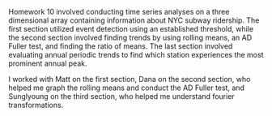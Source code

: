Homework 10 involved conducting time series analyses on a three dimensional array containing information about NYC subway ridership. The first section utilized event detection using an established threshold, while the second section involved finding trends by using rolling means, an AD Fuller test, and finding the ratio of means. The last section involved evaluating annual periodic trends to find which station experiences the most prominent annual peak. 

I worked with Matt on the first section, Dana on the second section, who helped me graph the rolling means and conduct the AD Fuller test, and Sunglyoung on the third section, who helped me understand fourier transformations.
